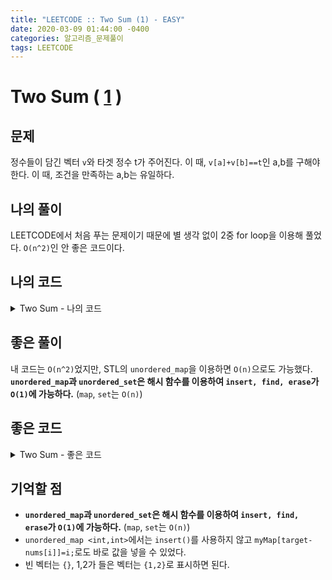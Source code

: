 ```yaml
---
title: "LEETCODE :: Two Sum (1) - EASY"
date: 2020-03-09 01:44:00 -0400
categories: 알고리즘_문제풀이 
tags: LEETCODE
---
```


# Two Sum ( [1](https://leetcode.com/problems/two-sum) )

## 문제
정수들이 담긴 벡터 `v`와 타겟 정수 t가 주어진다. 이 때, `v[a]+v[b]==t`인 a,b를 구해야 한다. 이 때, 조건을 만족하는 a,b는 유일하다.

## 나의 풀이
LEETCODE에서 처음 푸는 문제이기 때문에 별 생각 없이 2중 for loop을 이용해 풀었다. `O(n^2)`인 안 좋은 코드이다.

## 나의 코드

<details>
<summary>Two Sum - 나의 코드</summary>
<div markdown="1">

  
```
class Solution {
public:
    vector<int> twoSum(vector<int>& nums, int target) {
        vector<int> k;
        for (int i=0;i<nums.size();i++) {
            if(!k.empty()) break;
            for (int j=i+1;j<nums.size();j++) {
                if(!k.empty()) break;
                if(nums[i]+nums[j]==target) {
                    k.push_back(i);
                    k.push_back(j);
                }
            }
        }
        return k;
    }
};

```
</div>
</details>  

## 좋은 풀이

내 코드는 `O(n^2)`었지만, STL의 `unordered_map`을 이용하면 `O(n)`으로도 가능했다. **`unordered_map`과 `unordered_set`은 해시 함수를 이용하여 `insert, find, erase`가 `O(1)`에 가능하다.** (`map`, `set`는 `O(n)`)  

## 좋은 코드

<details>
<summary>Two Sum - 좋은 코드</summary>
<div markdown="1">
  
```
class Solution {
public:
    vector<int> twoSum(vector<int>& nums, int target) {
        unordered_map<int,int> myMap;
        for (int i=0;i<nums.size();i++) {
            auto it = myMap.find(nums[i]);
            if(it!=myMap.end()) 
                return {it->second,i};
            myMap[target-nums[i]]=i;
        }
        return {};
    }
};
```
</div>
</details>  

## 기억할 점

- **`unordered_map`과 `unordered_set`은 해시 함수를 이용하여 `insert, find, erase`가 `O(1)`에 가능하다.** (`map`, `set`는 `O(n)`)  
- `unordered_map <int,int>`에서는 `insert()`를 사용하지 않고 `myMap[target-nums[i]]=i;`로도 바로 값을 넣을 수 있었다.  
- 빈 벡터는 `{}`, 1,2가 들은 벡터는 `{1,2}`로 표시하면 된다.